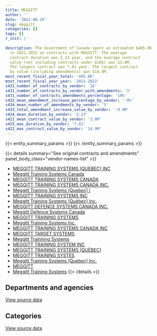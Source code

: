 ```yaml
---
title: MEGGITT
author: ''
date: '2022-08-29'
slug: meggitt
categories: []
tags: []
r_init: |-
  
description: The Government of Canada spent an estimated $485.0K
  in 2021-2022 on contracts with MEGGITT. The average
  contract duration was 2.23 year, and the average contract
  value (not including contracts under $10k) was $3.0M.
  The longest contract was 7.01 year. The largest contract
  by value (including amendments) was $14.9M.
most_recent_fiscal_year_total: '485.0K'
most_recent_fiscal_year_year: '2021-2022'
s431_number_of_contracts_by_vendor: '16'
s431_number_of_contracts_by_vendor_with_amendments: '3'
s431_number_of_contracts_amendments_percentage: '19%'
s432_mean_amendment_increase_percentage_by_vendor: '-9%'
s434_mean_number_of_amendments_by_vendor: '3'
s433_total_amendment_increase_value_by_vendor: '-9.9M'
s424_mean_duration_by_vendor: '2.23'
s421_mean_contract_value_by_vendor: '3.0M'
s425_max_duration_by_vendor: '7.01'
s422_max_contract_value_by_vendor: '14.9M'
---
```


<script src="/rmarkdown-libs/htmlwidgets/htmlwidgets.js"></script>
<link href="/rmarkdown-libs/datatables-css/datatables-crosstalk.css" rel="stylesheet" />
<script src="/rmarkdown-libs/datatables-binding/datatables.js"></script>
<script src="/rmarkdown-libs/jquery/jquery-3.6.0.min.js"></script>
<link href="/rmarkdown-libs/dt-core-bootstrap/css/dataTables.bootstrap.min.css" rel="stylesheet" />
<link href="/rmarkdown-libs/dt-core-bootstrap/css/dataTables.bootstrap.extra.css" rel="stylesheet" />
<script src="/rmarkdown-libs/dt-core-bootstrap/js/jquery.dataTables.min.js"></script>
<script src="/rmarkdown-libs/dt-core-bootstrap/js/dataTables.bootstrap.min.js"></script>
<link href="/rmarkdown-libs/crosstalk/css/crosstalk.min.css" rel="stylesheet" />
<script src="/rmarkdown-libs/crosstalk/js/crosstalk.min.js"></script>
<script src="/rmarkdown-libs/htmlwidgets/htmlwidgets.js"></script>
<link href="/rmarkdown-libs/datatables-css/datatables-crosstalk.css" rel="stylesheet" />
<script src="/rmarkdown-libs/datatables-binding/datatables.js"></script>
<script src="/rmarkdown-libs/jquery/jquery-3.6.0.min.js"></script>
<link href="/rmarkdown-libs/dt-core-bootstrap/css/dataTables.bootstrap.min.css" rel="stylesheet" />
<link href="/rmarkdown-libs/dt-core-bootstrap/css/dataTables.bootstrap.extra.css" rel="stylesheet" />
<script src="/rmarkdown-libs/dt-core-bootstrap/js/jquery.dataTables.min.js"></script>
<script src="/rmarkdown-libs/dt-core-bootstrap/js/dataTables.bootstrap.min.js"></script>
<link href="/rmarkdown-libs/crosstalk/css/crosstalk.min.css" rel="stylesheet" />
<script src="/rmarkdown-libs/crosstalk/js/crosstalk.min.js"></script>

{{< entity_summary_params >}}
{{< /entity_summary_params >}}

{{< details summary="See original contracts and amendments" panel_body_class="vendor-names-list" >}}
- [MEGGITT TRAINING SYSTEMS (QUEBEC) INC](https://search.open.canada.ca/en/ct/?sort=contract_value_f%20desc&page=1&search_text=%22MEGGITT%20TRAINING%20SYSTEMS%20%28QUEBEC%29%20INC%22)
- [Meggitt Training Systems Canada](https://search.open.canada.ca/en/ct/?sort=contract_value_f%20desc&page=1&search_text=%22Meggitt%20Training%20Systems%20Canada%22)
- [MEGGITT TRAINING SYSTEMS CANADA](https://search.open.canada.ca/en/ct/?sort=contract_value_f%20desc&page=1&search_text=%22MEGGITT%20TRAINING%20SYSTEMS%20CANADA%22)
- [MEGGITT TRAINING SYSTEMS CANADA INC.](https://search.open.canada.ca/en/ct/?sort=contract_value_f%20desc&page=1&search_text=%22MEGGITT%20TRAINING%20SYSTEMS%20CANADA%20INC.%22)
- [Meggitt Training Systems (Quebec) I](https://search.open.canada.ca/en/ct/?sort=contract_value_f%20desc&page=1&search_text=%22Meggitt%20Training%20Systems%20%28Quebec%29%20I%22)
- [MEGGITT TRAINING SYSTEMS INC](https://search.open.canada.ca/en/ct/?sort=contract_value_f%20desc&page=1&search_text=%22MEGGITT%20TRAINING%20SYSTEMS%20INC%22)
- [Meggitt Training Systems (Québec) Inc.](https://search.open.canada.ca/en/ct/?sort=contract_value_f%20desc&page=1&search_text=%22Meggitt%20Training%20Systems%20%28Qu%c3%a9bec%29%20Inc.%22)
- [MEGGITT DEFENCE SYSTEMS CANADA INC.](https://search.open.canada.ca/en/ct/?sort=contract_value_f%20desc&page=1&search_text=%22MEGGITT%20DEFENCE%20SYSTEMS%20CANADA%20INC.%22)
- [Meggitt Defence Systems Canada](https://search.open.canada.ca/en/ct/?sort=contract_value_f%20desc&page=1&search_text=%22Meggitt%20Defence%20Systems%20Canada%22)
- [MEGGITT TRAINING SYSTEMS](https://search.open.canada.ca/en/ct/?sort=contract_value_f%20desc&page=1&search_text=%22MEGGITT%20TRAINING%20SYSTEMS%22)
- [Meggitt Training Systems Inc.](https://search.open.canada.ca/en/ct/?sort=contract_value_f%20desc&page=1&search_text=%22Meggitt%20Training%20Systems%20Inc.%22)
- [MEGGITT TRAINING SYSTEMS CANADA INC](https://search.open.canada.ca/en/ct/?sort=contract_value_f%20desc&page=1&search_text=%22MEGGITT%20TRAINING%20SYSTEMS%20CANADA%20INC%22)
- [MEGGITT TARGET SYSTEMS](https://search.open.canada.ca/en/ct/?sort=contract_value_f%20desc&page=1&search_text=%22MEGGITT%20TARGET%20SYSTEMS%22)
- [Meggitt Trainning Systems](https://search.open.canada.ca/en/ct/?sort=contract_value_f%20desc&page=1&search_text=%22Meggitt%20Trainning%20Systems%22)
- [MEGGITT TRAINING SYSTEM INC](https://search.open.canada.ca/en/ct/?sort=contract_value_f%20desc&page=1&search_text=%22MEGGITT%20TRAINING%20SYSTEM%20INC%22)
- [MEGGITT TRAINING SYSTEMS (QUÉBEC)](https://search.open.canada.ca/en/ct/?sort=contract_value_f%20desc&page=1&search_text=%22MEGGITT%20TRAINING%20SYSTEMS%20%28QU%c3%89BEC%29%22)
- [MEGGITT TRAINING SYSTES](https://search.open.canada.ca/en/ct/?sort=contract_value_f%20desc&page=1&search_text=%22MEGGITT%20TRAINING%20SYSTES%22)
- [Meggitt Training Systems (Quebec) Inc.](https://search.open.canada.ca/en/ct/?sort=contract_value_f%20desc&page=1&search_text=%22Meggitt%20Training%20Systems%20%28Quebec%29%20Inc.%22)
- [MEGGITT](https://search.open.canada.ca/en/ct/?sort=contract_value_f%20desc&page=1&search_text=%22MEGGITT%22)
- [Meggitt Training Systems](https://search.open.canada.ca/en/ct/?sort=contract_value_f%20desc&page=1&search_text=%22Meggitt%20Training%20Systems%22)
{{< /details >}}

## Departments and agencies

<div id="htmlwidget-1" style="width:100%;height:auto;" class="datatables html-widget"></div>
<script type="application/json" data-for="htmlwidget-1">{"x":{"style":"bootstrap","filter":"none","vertical":false,"data":[["<a href=\"/departments/cbsa-asfc/\">Canada Border Services Agency<\/a>","<a href=\"/departments/dnd-mdn/\">National Defence<\/a>","<a href=\"/departments/rcmp-grc/\">Royal Canadian Mounted Police<\/a>"],[null,3099190.7,16712.28],[285029.26,null,null],[544689.42,380795.59,45676.87],[484997.43,null,null]],"container":"<table class=\"table table-striped table-hover row-border order-column display\">\n  <thead>\n    <tr>\n      <th>Department<\/th>\n      <th>2018-2019<\/th>\n      <th>2019-2020<\/th>\n      <th>2020-2021<\/th>\n      <th>2021-2022<\/th>\n    <\/tr>\n  <\/thead>\n<\/table>","options":{"order":[[4,"desc"]],"pageLength":10,"autoWidth":true,"columnDefs":[{"targets":1,"render":"function(data, type, row, meta) {\n    return type !== 'display' ? data : DTWidget.formatCurrency(data, \"$\", 2, 3, \",\", \".\", true, null);\n  }"},{"targets":2,"render":"function(data, type, row, meta) {\n    return type !== 'display' ? data : DTWidget.formatCurrency(data, \"$\", 2, 3, \",\", \".\", true, null);\n  }"},{"targets":3,"render":"function(data, type, row, meta) {\n    return type !== 'display' ? data : DTWidget.formatCurrency(data, \"$\", 2, 3, \",\", \".\", true, null);\n  }"},{"targets":4,"render":"function(data, type, row, meta) {\n    return type !== 'display' ? data : DTWidget.formatCurrency(data, \"$\", 2, 3, \",\", \".\", true, null);\n  }"},{"width":"16%","targets":[1,2,3,4]},{"className":"dt-right","targets":[1,2,3,4]}],"orderClasses":false}},"evals":["options.columnDefs.0.render","options.columnDefs.1.render","options.columnDefs.2.render","options.columnDefs.3.render"],"jsHooks":[]}</script>
<p class="text-right">
<a href="https://github.com/GoC-Spending/contracts-data/tree/main/data/out/vendors/meggitt/summary_by_fiscal_year_by_department.csv" class="source-data-link btn btn-link">View source data</a>
</p>

## Categories

<div id="htmlwidget-2" style="width:100%;height:auto;" class="datatables html-widget"></div>
<script type="application/json" data-for="htmlwidget-2">{"x":{"style":"bootstrap","filter":"none","vertical":false,"data":[["<a href=\"/categories/facilities_and_construction/\">Facilities and construction<\/a>","<a href=\"/categories/defence/\">Defence<\/a>","<a href=\"/categories/industrial_products_and_services/\">Industrial products and services<\/a>"],[16712.28,1841518.97,1257671.74],[285029.26,null,null],[544689.42,null,426472.46],[484997.43,null,null]],"container":"<table class=\"table table-striped table-hover row-border order-column display\">\n  <thead>\n    <tr>\n      <th>Category<\/th>\n      <th>2018-2019<\/th>\n      <th>2019-2020<\/th>\n      <th>2020-2021<\/th>\n      <th>2021-2022<\/th>\n    <\/tr>\n  <\/thead>\n<\/table>","options":{"order":[[4,"desc"]],"dom":"t","pageLength":30,"autoWidth":true,"columnDefs":[{"targets":1,"render":"function(data, type, row, meta) {\n    return type !== 'display' ? data : DTWidget.formatCurrency(data, \"$\", 2, 3, \",\", \".\", true, null);\n  }"},{"targets":2,"render":"function(data, type, row, meta) {\n    return type !== 'display' ? data : DTWidget.formatCurrency(data, \"$\", 2, 3, \",\", \".\", true, null);\n  }"},{"targets":3,"render":"function(data, type, row, meta) {\n    return type !== 'display' ? data : DTWidget.formatCurrency(data, \"$\", 2, 3, \",\", \".\", true, null);\n  }"},{"targets":4,"render":"function(data, type, row, meta) {\n    return type !== 'display' ? data : DTWidget.formatCurrency(data, \"$\", 2, 3, \",\", \".\", true, null);\n  }"},{"width":"16%","targets":[1,2,3,4]},{"className":"dt-right","targets":[1,2,3,4]}],"orderClasses":false,"lengthMenu":[10,25,30,50,100]}},"evals":["options.columnDefs.0.render","options.columnDefs.1.render","options.columnDefs.2.render","options.columnDefs.3.render"],"jsHooks":[]}</script>
<p class="text-right">
<a href="https://github.com/GoC-Spending/contracts-data/tree/main/data/out/vendors/meggitt/summary_by_fiscal_year_by_category.csv" class="source-data-link btn btn-link">View source data</a>
</p>
